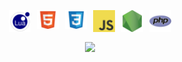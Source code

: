 <center>
    <img src = "https://raw.githubusercontent.com/github/explore/80688e429a7d4ef2fca1e82350fe8e3517d3494d/topics/lua/lua.png" style = "margin: 3px;" width = "35">
    <img src = "https://raw.githubusercontent.com/github/explore/80688e429a7d4ef2fca1e82350fe8e3517d3494d/topics/html/html.png" style = "margin: 3px; object-position: center -5px;" width = "35">
    <img src = "https://raw.githubusercontent.com/github/explore/80688e429a7d4ef2fca1e82350fe8e3517d3494d/topics/css/css.png" style = "margin: 3px; object-position: center -5px;" width = "35">
    <img src = "https://raw.githubusercontent.com/github/explore/80688e429a7d4ef2fca1e82350fe8e3517d3494d/topics/javascript/javascript.png" style = "margin: 3px;" width = "35">
    <img src = "https://raw.githubusercontent.com/github/explore/80688e429a7d4ef2fca1e82350fe8e3517d3494d/topics/nodejs/nodejs.png" style = "margin: 3px;" width = "35">
    <img src = "https://raw.githubusercontent.com/github/explore/80688e429a7d4ef2fca1e82350fe8e3517d3494d/topics/php/php.png" style = "margin: 3px;" width = "35">
    <br>
    <img src = "https://github-readme-stats.vercel.app/api/top-langs/?username=GizmoTjaz&layout=compact&theme=tokyonight" style = "margin-top: 10px;">
</center>